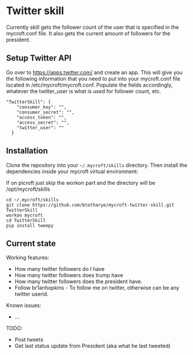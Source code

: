 # Twitter skill

Currently skill gets the follower count of the user that is specified in the mycroft.conf file.  It also gets the current amount of followers for the president.

## Setup Twitter API
Go over to https://apps.twitter.com/ and create an app.  This will give you the following information that you need to put into your mycroft.conf file located in /etc/mycroft/mycroft.conf.  Populate the fields accordingly, whatever the twitter_user is what is used for follower count, etc.

```
"TwitterSkill": {
    "consumer_key": "",
    "consumer_secret": "",
    "access_token": "",
    "access_secret": "",
    "twitter_user": ""
  }
```

## Installation

Clone the repository into your `~/.mycroft/skills` directory. Then install the
dependencies inside your mycroft virtual environment:

If on picroft just skip the workon part and the directory will be /opt/mycroft/skills

```
cd ~/.mycroft/skills
git clone https://github.com/btotharye/mycroft-twitter-skill.git TwitterSkill
workon mycroft
cd TwitterSkill
pip install tweepy
```


## Current state

Working features:
 - How many twitter followers do I have
 - How many twitter followers does trump have
 - How many twitter followers does the president have.
 - Follow br1anhopkins - To follow me on twitter, otherwise can be any twitter userid.

Known issues:
 - ...

TODO:
 - Post tweets
 - Get last status update from President (aka what he last tweeted)
